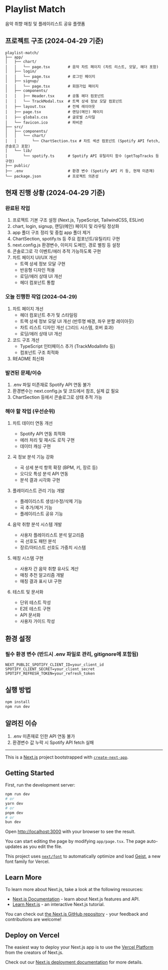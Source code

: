 # Playlist Match

음악 취향 매칭 및 플레이리스트 공유 플랫폼

## 프로젝트 구조 (2024-04-29 기준)

```
playlist-match/
├── app/
│   ├── chart/
│   │   └── page.tsx        # 음악 차트 페이지 (차트 리스트, 모달, 헤더 포함)
│   ├── login/
│   │   └── page.tsx        # 로그인 페이지
│   ├── signup/
│   │   └── page.tsx        # 회원가입 페이지
│   ├── components/
│   │   ├── Header.tsx      # 공통 헤더 컴포넌트
│   │   └── TrackModal.tsx  # 트랙 상세 정보 모달 컴포넌트
│   ├── layout.tsx          # 전체 레이아웃
│   ├── page.tsx            # 랜딩(메인) 페이지
│   ├── globals.css         # 글로벌 스타일
│   └── favicon.ico         # 파비콘
├── src/
│   ├── components/
│   │   └── chart/
│   │       └── ChartSection.tsx # 차트 섹션 컴포넌트 (Spotify API fetch, 콘솔로그 포함)
│   └── lib/
│       └── spotify.ts      # Spotify API 유틸리티 함수 (getTopTracks 등 구현)
├── public/
├── .env                    # 환경 변수 (Spotify API 키 등, 현재 미존재)
└── package.json            # 프로젝트 의존성
```

## 현재 진행 상황 (2024-04-29 기준)

### 완료된 작업
1. 프로젝트 기본 구조 설정 (Next.js, TypeScript, TailwindCSS, ESLint)
2. chart, login, signup, 랜딩(메인) 페이지 및 라우팅 정상화
3. app 폴더 구조 정리 및 중첩 app 폴더 제거
4. ChartSection, spotify.ts 등 주요 컴포넌트/유틸리티 구현
5. next.config.js 환경변수, 이미지 도메인, 경로 별칭 등 설정
6. 콘솔로그로 각 이벤트/에러 추적 가능하도록 구현
7. 차트 페이지 UI/UX 개선
   - 트랙 상세 정보 모달 구현
   - 반응형 디자인 적용
   - 로딩/에러 상태 UI 개선
   - 헤더 컴포넌트 통합

### 오늘 진행한 작업 (2024-04-29)
1. 차트 페이지 개선
   - 헤더 컴포넌트 추가 및 스타일링
   - 트랙 상세 정보 모달 UI 개선 (반투명 배경, 좌우 분할 레이아웃)
   - 차트 리스트 디자인 개선 (그리드 시스템, 호버 효과)
   - 로딩/에러 상태 UI 개선
2. 코드 구조 개선
   - TypeScript 인터페이스 추가 (TrackModalInfo 등)
   - 컴포넌트 구조 최적화
3. README 최신화

### 발견된 문제/이슈
1. .env 파일 미존재로 Spotify API 연동 불가
2. 환경변수는 next.config.js 및 코드에서 참조, 실제 값 필요
3. ChartSection 등에서 콘솔로그로 상태 추적 가능

### 해야 할 작업 (우선순위)
1. 차트 데이터 연동 개선
   - Spotify API 연동 최적화
   - 에러 처리 및 재시도 로직 구현
   - 데이터 캐싱 구현

2. 곡 정보 분석 기능 강화
   - 곡 상세 분석 항목 확장 (BPM, 키, 장르 등)
   - 오디오 특성 분석 API 연동
   - 분석 결과 시각화 구현

3. 플레이리스트 관리 기능 개발
   - 플레이리스트 생성/수정/삭제 기능
   - 곡 추가/제거 기능
   - 플레이리스트 공유 기능

4. 음악 취향 분석 시스템 개발
   - 사용자 플레이리스트 분석 알고리즘
   - 곡 선호도 패턴 분석
   - 장르/아티스트 선호도 가중치 시스템

5. 매칭 시스템 구현
   - 사용자 간 음악 취향 유사도 계산
   - 매칭 추천 알고리즘 개발
   - 매칭 결과 표시 UI 구현

6. 테스트 및 문서화
   - 단위 테스트 작성
   - E2E 테스트 구현
   - API 문서화
   - 사용자 가이드 작성

## 환경 설정

### 필수 환경 변수 (반드시 .env 파일로 관리, gitignore에 포함됨)
```env
NEXT_PUBLIC_SPOTIFY_CLIENT_ID=your_client_id
SPOTIFY_CLIENT_SECRET=your_client_secret
SPOTIFY_REFRESH_TOKEN=your_refresh_token
```

## 실행 방법

```bash
npm install
npm run dev
```

## 알려진 이슈
1. .env 미존재로 인한 API 연동 불가
2. 환경변수 값 누락 시 Spotify API fetch 실패

---

This is a [Next.js](https://nextjs.org) project bootstrapped with [`create-next-app`](https://nextjs.org/docs/app/api-reference/cli/create-next-app).

## Getting Started

First, run the development server:

```bash
npm run dev
# or
yarn dev
# or
pnpm dev
# or
bun dev
```

Open [http://localhost:3000](http://localhost:3000) with your browser to see the result.

You can start editing the page by modifying `app/page.tsx`. The page auto-updates as you edit the file.

This project uses [`next/font`](https://nextjs.org/docs/app/building-your-application/optimizing/fonts) to automatically optimize and load [Geist](https://vercel.com/font), a new font family for Vercel.

## Learn More

To learn more about Next.js, take a look at the following resources:

- [Next.js Documentation](https://nextjs.org/docs) - learn about Next.js features and API.
- [Learn Next.js](https://nextjs.org/learn) - an interactive Next.js tutorial.

You can check out [the Next.js GitHub repository](https://github.com/vercel/next.js) - your feedback and contributions are welcome!

## Deploy on Vercel

The easiest way to deploy your Next.js app is to use the [Vercel Platform](https://vercel.com/new?utm_medium=default-template&filter=next.js&utm_source=create-next-app&utm_campaign=create-next-app-readme) from the creators of Next.js.

Check out our [Next.js deployment documentation](https://nextjs.org/docs/app/building-your-application/deploying) for more details.
